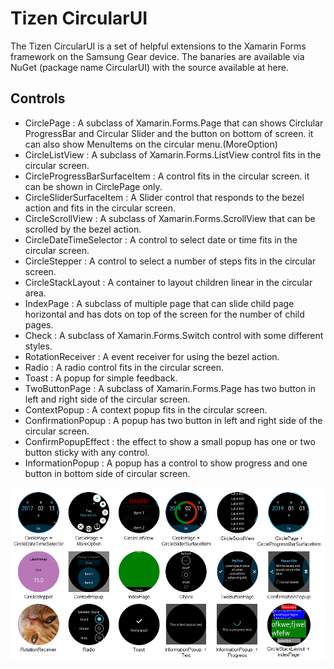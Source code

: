 # Tizen CircularUI

The Tizen CircularUI is a set of helpful extensions to the Xamarin Forms framework on the Samsung Gear device.
The banaries are available via NuGet (package name CircularUI) with the source available at here.

## Controls

- CirclePage : A subclass of Xamarin.Forms.Page that can shows Circlular ProgressBar and Circular Slider and the button on bottom of screen. it can also show MenuItems on the circular menu.(MoreOption)
- CircleListView : A subclass of Xamarin.Forms.ListView control fits in the circular screen.
- CircleProgressBarSurfaceItem : A control  fits in the circular screen. it can be shown in CirclePage only.
- CircleSliderSurfaceItem : A Slider control that responds to the bezel action and fits in the circular screen.
- CircleScrollView : A subclass of Xamarin.Forms.ScrollView that can be scrolled by the bezel action.
- CircleDateTimeSelector : A control to select date or time fits in the circular screen.
- CircleStepper : A control to select a number of steps fits in the circular screen.
- CircleStackLayout : A container to layout children linear in the circular area.
- IndexPage : A subclass of multiple page that can slide child page horizontal and has dots on top of the screen for the number of child pages.
- Check : A subclass of Xamarin.Forms.Switch control with some different styles.
- RotationReceiver : A event receiver for using the bezel action.
- Radio : A radio control fits in the circular screen.
- Toast : A popup for simple feedback.
- TwoButtonPage : A subclass of Xamarin.Forms.Page has two button in left and right side of the circular screen.
- ContextPopup : A context popup fits in the circular screen.
- ConfirmationPopup : A popup has two button in left and right side of the circular screen.
- ConfirmPopupEffect : the effect to show a small popup has one or two button sticky with any control.
- InformationPopup : A popup has a control to show progress and one button in bottom side of circular screen.

![widgets](doc/design/data/widgets.png)